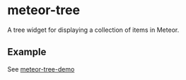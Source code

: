 # meteor-tree
A tree widget for displaying a collection of items in Meteor.

## Example
See [meteor-tree-demo](https://github.com/aramk/meteor-tree-demo)
